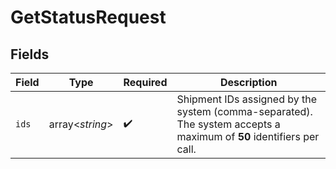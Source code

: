 # GetStatusRequest


## Fields

| Field                                                                                                               | Type                                                                                                                | Required                                                                                                            | Description                                                                                                         |
| ------------------------------------------------------------------------------------------------------------------- | ------------------------------------------------------------------------------------------------------------------- | ------------------------------------------------------------------------------------------------------------------- | ------------------------------------------------------------------------------------------------------------------- |
| `ids`                                                                                                               | array<*string*>                                                                                                     | :heavy_check_mark:                                                                                                  | Shipment IDs assigned by the system (comma-separated). The system accepts a maximum of **50** identifiers per call. |